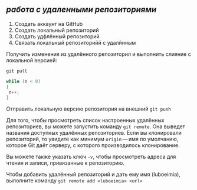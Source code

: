 ## *работа с удаленными репозиториями*
1. Создать аккаунт на GitHub
2. Создать локальный репозиторий
3. Создать удфлённый репозиторий 
4. Связать локальный репозиторийй с удалйнным

Получить изменения из  удалённого репозиторил и выполнить слияние с локальной версией:

```
git pull 
```

```C#
while (n < 0)
{
 n++;
}
```

Отправить локальную версию репозитория на внешний `git push`

Для того, чтобы просмотреть список настроенных удалённых репозиториев, вы можете запустить команду `git remote`.
Она выведет названия доступных удалённых репозиториев.
Если вы клонировали репозиторий, то увидите как минимум `origin` — имя по умолчанию,
которое Git даёт серверу, с которого производилось клонирование.

Вы можете также указать ключ `-v`, чтобы просмотреть адреса для чтения и записи, привязанные к репозиторию.

Чтобы добавить удалённый репозиторий и дать ему имя (luboeimia), выполните команду `git remote add <luboeimia> <url>`


